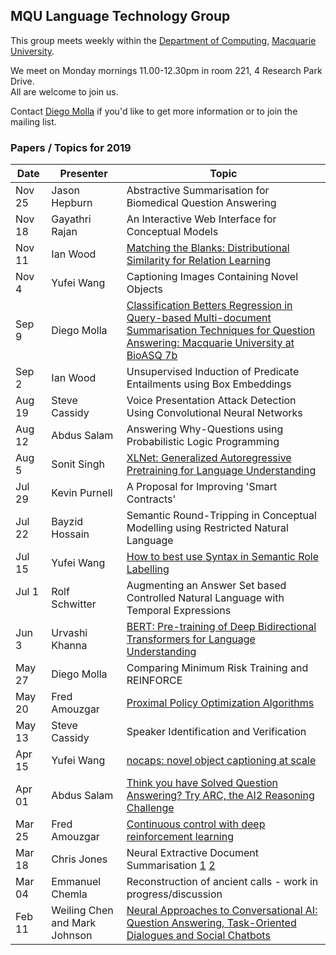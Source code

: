 
## MQU Language Technology Group


This group meets weekly within the
[Department of Computing](http://comp.mq.edu.au), [Macquarie University](https://www.mq.edu.au/).

We meet on Monday mornings 11.00-12.30pm in room 221, 4 Research Park Drive.  
All are welcome to join us.

Contact [Diego Molla](http://web.science.mq.edu.au/~diego/) if you'd like to get more information or to join the mailing list. 

### Papers / Topics for 2019

Date | Presenter | Topic
----- | --------- | -----
Nov 25 &nbsp;&nbsp; | Jason Hepburn | Abstractive Summarisation for Biomedical Question Answering
Nov 18 &nbsp;&nbsp; | Gayathri Rajan | An Interactive Web Interface for Conceptual Models
Nov 11 &nbsp;&nbsp; | Ian Wood | [Matching the Blanks: Distributional Similarity for Relation Learning](https://arxiv.org/abs/1906.03158)
Nov 4 &nbsp;&nbsp; | Yufei Wang | Captioning Images Containing Novel Objects
Sep 9 &nbsp;&nbsp; | Diego Molla | [Classification Betters Regression in Query-based Multi-document Summarisation Techniques for Question Answering: Macquarie University at BioASQ 7b](https://arxiv.org/abs/1909.00542)
Sep 2 &nbsp;&nbsp; | Ian Wood | Unsupervised Induction of Predicate Entailments using Box Embeddings
Aug 19 &nbsp;&nbsp; | Steve Cassidy | Voice Presentation Attack Detection Using Convolutional Neural Networks
Aug 12 &nbsp;&nbsp; | Abdus Salam | Answering Why-Questions using Probabilistic Logic Programming
Aug 5  &nbsp;&nbsp; | Sonit Singh | [XLNet: Generalized Autoregressive Pretraining for Language Understanding](https://arxiv.org/abs/1906.08237)
Jul 29  &nbsp;&nbsp; | Kevin Purnell | A Proposal for Improving 'Smart Contracts'
Jul 22  &nbsp;&nbsp; | Bayzid Hossain | Semantic Round-Tripping in Conceptual Modelling using Restricted Natural Language
Jul 15  &nbsp;&nbsp; | Yufei Wang |  [How to best use Syntax in Semantic Role Labelling](https://arxiv.org/abs/1906.00266)
Jul 1 &nbsp;&nbsp; | Rolf Schwitter | Augmenting an Answer Set based Controlled Natural Language with Temporal Expressions 
Jun 3 &nbsp;&nbsp; | Urvashi Khanna | [BERT: Pre-training of Deep Bidirectional Transformers for Language Understanding](https://arxiv.org/abs/1810.04805)
May 27 &nbsp;&nbsp; | Diego Molla | Comparing Minimum Risk Training and REINFORCE
May 20 &nbsp;&nbsp; | Fred Amouzgar | [Proximal Policy Optimization Algorithms](https://arxiv.org/abs/1707.06347)
May 13 &nbsp;&nbsp; | Steve Cassidy| Speaker Identification and Verification
Apr 15 &nbsp;&nbsp; | Yufei Wang | [nocaps: novel object captioning at scale](https://arxiv.org/abs/1812.08658)
Apr 01 &nbsp;&nbsp; | Abdus Salam | [Think you have Solved Question Answering? Try ARC, the AI2 Reasoning Challenge](https://arxiv.org/abs/1803.05457) 
Mar 25 &nbsp;&nbsp; | Fred Amouzgar | [Continuous control with deep reinforcement learning](https://arxiv.org/abs/1509.02971)
Mar 18 &nbsp;&nbsp; | Chris Jones | Neural Extractive Document Summarisation [1](https://arxiv.org/abs/1611.04230) [2](https://arxiv.org/abs/1808.07187)
Mar 04 &nbsp;&nbsp; | Emmanuel Chemla | Reconstruction of ancient calls - work in progress/discussion
Feb 11 &nbsp;&nbsp; |  Weiling Chen and Mark Johnson | [Neural Approaches to Conversational AI: Question Answering, Task-Oriented Dialogues and Social Chatbots](https://www.microsoft.com/en-us/research/uploads/prod/2018/07/neural-approaches-to-conversational-AI.pdf)


